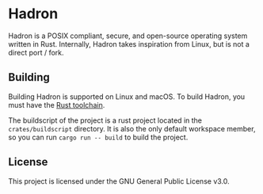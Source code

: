 # Hadron

Hadron is a POSIX compliant, secure, and open-source operating system written in Rust.
Internally, Hadron takes inspiration from Linux, but is not a direct port / fork.

## Building

Building Hadron is supported on Linux and macOS.
To build Hadron, you must have the [Rust toolchain](https://www.rust-lang.org/tools/install).

The buildscript of the project is a rust project located in the `crates/buildscript` directory.
It is also the only default workspace member, so you can run `cargo run -- build` to build the project.

## License

This project is licensed under the GNU General Public License v3.0.
